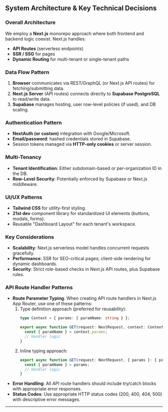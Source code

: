 ## System Architecture & Key Technical Decisions

### Overall Architecture
We employ a **Next.js** monorepo approach where both frontend and backend logic coexist. Next.js handles:
- **API Routes** (serverless endpoints)  
- **SSR / SSG** for pages  
- **Dynamic Routing** for multi-tenant or single-tenant paths  

### Data Flow Pattern
1. **Browser** communicates via REST/GraphQL (or Next.js API routes) for fetching/submitting data.  
2. **Next.js Server** (API routes) connects directly to **Supabase PostgreSQL** to read/write data.  
3. **Supabase** manages hosting, user row-level policies (if used), and DB scaling.  

### Authentication Pattern
- **NextAuth (or custom)** integration with Google/Microsoft.  
- **Email/password**: hashed credentials stored in Supabase.  
- Session tokens managed via **HTTP-only cookies** or server session.  

### Multi-Tenancy
- **Tenant Identification**: Either subdomain-based or per-organization ID in the DB.  
- **Row-Level Security**: Potentially enforced by Supabase or Next.js middleware.  

### UI/UX Patterns
- **Tailwind CSS** for utility-first styling.  
- **21st dev** component library for standardized UI elements (buttons, modals, forms).  
- Reusable "Dashboard Layout" for each tenant's workspace.

### Key Considerations
- **Scalability**: Next.js serverless model handles concurrent requests gracefully.  
- **Performance**: SSR for SEO-critical pages; client-side rendering for dynamic dashboards.  
- **Security**: Strict role-based checks in Next.js API routes, plus Supabase rules.

### API Route Handler Patterns
- **Route Parameter Typing**: When creating API route handlers in Next.js App Router, use one of these patterns:
  1. Type definition approach (preferred for reusability):
     ```typescript
     type Context = { params: { paramName: string } };
     
     export async function GET(request: NextRequest, context: Context) {
       const { paramName } = context.params;
       // Handler logic
     }
     ```
  2. Inline typing approach:
     ```typescript
     export async function GET(request: NextRequest, { params }: { params: { paramName: string } }) {
       const { paramName } = params;
       // Handler logic
     }
     ```
- **Error Handling**: All API route handlers should include try/catch blocks with appropriate error responses.
- **Status Codes**: Use appropriate HTTP status codes (200, 400, 404, 500) with descriptive error messages.

---
